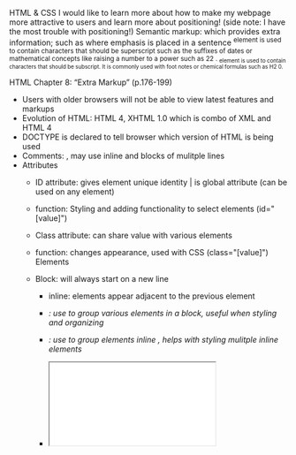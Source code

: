 HTML & CSS
I would like to learn more about how to make my webpage more attractive to users and learn more about positioning! (side note: I have the most trouble with positioning!)
Semantic markup: which provides extra information; such as where emphasis is placed in a sentence
<sup> element is used to contain characters that should be superscript such as the suffixes of dates or mathematical concepts like raising a number to a power such as 22 .
<sub> element is used to contain characters that should be subscript. It is commonly used with foot notes or chemical formulas such as H2 0.

HTML Chapter 8: “Extra Markup” (p.176-199)
- Users with older browsers will not be able to view latest features and markups
- Evolution of HTML: HTML 4, XHTML 1.0 which is combo of XML and HTML 4
- DOCTYPE is declared to tell browser which version of HTML is being used
- Comments: <!--[comments go here]-->, may use inline and blocks of mulitple lines
- Attributes 
	- ID attribute: gives element unique identity | is global attribute (can be used on any element)
	- function: Styling and adding functionality to select elements (id="[value]")
	
	- Class attribute: can share value with various elements 
	- function: changes appearance, used with CSS (class="[value]")
Elements
	- Block: will always start on a new line <ul> <p>
	- inline: elements appear adjacent to the previous element <br/> <em><em/>
	- <div>: use to group various elements in a block, useful when styling and organizing
	- <span>: use to group elements inline , helps with styling mulitple inline elements
	- <iframe width:"" height="" src="{link} alt="" ">: creates window in browser for snippit of altnerate page
		- used to add googlemaps | styles {frameborder, seamless scrolling}, always define height & width  
	- <meta>: no closing tag /; communicates with search engines | found in <head>
		- attributes: name with values "description", "keywords", and "robots/noindex/nofollow" to assist with search
Escape Elements
	- <: &lt or &#60
	- >: &gt: or &amp;
	- &: &amp: or &#38;
	- " &ldquo or &#8229 ;" &rdque or &#8221
HTML Chapter 17: “HTML5 Layout” (pp.428-451)
- HTML5 added tags to improve the visibilty and separation of info for web developers
	- <header> Contains essential info like site name 
	- <footer> copyrigt info, privacy, terms & conditions
	- <article> & <section> can have personal header and footer
		- acts as container | similar to <div> | groups related content
	- <nav>: navigation bars allow users to select various pages/sections | use nexted list tags
	- <aside> acts as a container for info related to entire page | nested inside <article? when containing info r/t article section
	- <hgroups>: group together 1+ h1-6 tags
	- <figure> & <figcaption> used to group content(images, videos, diagrams, and other text)
- communicate with older browsers via CSS that new HTML5 elements are block elements (will be inline by default)

HTML Chapter 18: “Process & Design” (pp.452-475)
- Target audience: ask whether product is for individuals or companies 
	- create fictional characters to better understand what potential audience will think
	- Understand motivations for user visitation and udnerstand audience goals